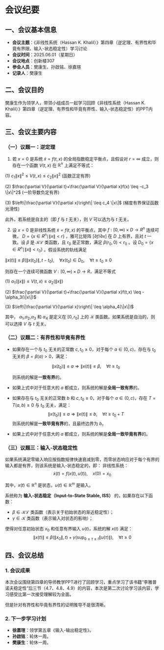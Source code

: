 # 会议纪要

## 一、会议基本信息
- **会议主题**：《非线性系统（Hassan K. Khalil）》第四章（逆定理、有界性和毕竟有界限、输入-状态稳定性）学习讨论  
- **会议时间**：2025.06.01（星期日）  
- **会议地点**：创新楼307  
- **参会人员**：樊康生、孙啟铭、徐嘉瑄  
- **记录人**：樊康生  

## 二、会议目的
樊康生作为领学人，带领小组成员一起学习回顾《非线性系统（Hassan K. Khalil）》第四章（逆定理、有界性和毕竟有界性、输入-状态稳定性）的PPT内容。

## 三、会议主要内容

### （一）议题一：逆定理

1. 若 $x = 0$ 是系统 $\dot{x}=f(t,x)$ 的全局指数稳定平衡点，且假设对 $r = \infty$ 成立，则存在一个函数 $V(t,x)$ 在 $\mathbb{R}^n$ 上满足不等式：

(1) $c_1 \|x\|^2 \leq V(t,x) \leq c_2 \|x\|^2$  (函数正定有界)

(2)  $\frac{\partial V}{\partial t}+\frac{\partial V}{\partial x}f(x) \leq -c_3 \|x\|^2$  (一阶导数负定有界)

(3) $\left\|\frac{\partial V}{\partial x}\right\| \leq c_4 \|x\|$   (梯度有界保证函数光滑性)

此外，若系统是自主的（即 $f$ 与 $t$ 无关），则 $V$ 可以选为与 $t$ 无关。

2. 设 $x = 0$ 是非线性系统 $\dot{x}=f(t,x)$ 的平衡点，其中 $f:[0,\infty)\times D \to R^n$ 连续可微， $D = \{x\in R^n\mid \|x\|<r\}$ ，雅可比矩阵 $[\partial f/\partial x]$ 在 $D$ 上有界，且对 $t$ 一致。设 $\beta$ 是 $\mathcal{KL}$ 类函数，且 $r_0$ 是正常数，满足 $\beta(r_0,0)<r_0$ 。设 $D_0 = \{x\in R^n\mid \|x\|<r_0\}$ 。假设系统的轨线满足

  $\|x(t)\| \leq \beta(\|x(t_0)\|,t - t_0),\quad \forall x(t_0)\in D_0,\quad \forall t\geq t_0\geq 0$

则存在一个连续可微函数 $V:[0,\infty)\times D \to R$，满足不等式

(1) $\alpha_1(\|x\|) \leq V(t,x) \leq \alpha_2(\|x\|)$

(2) $\frac{\partial V}{\partial t}+\frac{\partial V}{\partial x}f(t,x) \leq -\alpha_3(\|x\|)$

(3) $\left\|\frac{\partial V}{\partial x}\right\| \leq \alpha_4(\|x\|)$

其中， $\alpha_1$,$\alpha_2$,$\alpha_3$ 和 $\alpha_4$ 是定义在 $[0,r_0]$ 上的 $\mathcal{K}$ 类函数。如果系统是自治的，则可以选择 $V$ 与 $t$ 无关。

### （二）议题二：有界性和毕竟有界性

- 如果存在一个与 $t_0$ 无关的正常数 $c, t_0 \geq 0$，对于每个 $a \in (0, c)$，存在与 $t_0$ 无关的 $\beta = \beta(a) > 0$，满足：

  $$
  \|x(t_0)\| \leq a \Rightarrow \|x(t)\| \leq \beta, \quad \forall t \geq t_0 \tag{4.33}
  $$

  则系统的解是**一致有界**的。

- 如果上式中对于任意大的 $a$ 都成立，则系统的解是**全局一致有界**的。

- 如果存在与 $t_0$ 无关的正常数 $b$ 和 $c, t_0 \geq 0$，对于每个 $a \in (0, c)$，存在 $T = T(a, b) \geq 0$ 与 $t_0$ 无关，满足：
  $$
  \|x(t_0)\| \leq a \Rightarrow \|x(t)\| \leq b, \quad \forall t \geq t_0 + T \tag{4.34}
  $$
  则系统的解是**一致毕竟有界**的，且最终边界为 $b$。
- 如果上式中对于任意大的 $a$ 都成立，则系统的解是**全局一致毕竟有界**的。

### （三）议题三：输入-状态稳定性
如果系统满足零输入响应按指数规律快速衰减到零，而零状态响应对于每个有界的输入都是有界，则该系统是输入-状态稳定的，即：
非线性系统：
$$
\dot{x}(t) = f(x(t), u(t)), \quad x(0) = x_0
$$

其中，$x(t) \in \mathbb{R}^n$ 是状态，$u(t) \in \mathbb{R}^m$ 是输入。

系统称为 **输入-状态稳定（Input-to-State Stable, ISS）** 的，如果存在以下函数：

- $\beta \in \mathcal{KL}$ 类函数（表示关于初始状态的渐近稳定性）；
- $\gamma \in \mathcal{K}$ 类函数（表示输入对状态的影响）；

使得对任意初始状态 $x_0$ 和任意有界输入 $u(t)$，系统的解 $x(t)$ 满足：
$$
\|x(t)\| \leq \beta(\|x_0\|, t) + \gamma\left(\sup_{0 \leq \tau \leq t} \|u(\tau)\|\right), \quad \forall t \geq 0
$$

## 四、会议总结

### 1. 会议成果  
本次会议围绕第四章的导师教学PPT进行了回顾学习，重点学习了该书籍“李雅普诺夫稳定性”后三节（4.7、4.8、4.9）的内容，本次是第二次讨论学习该内容，学习感受比第一次接受理解较为全面。

但是针对有界性和毕竟有界性的证明推导不是很清晰。  


### 2. 下一步学习计划  
- **徐嘉瑄**：领学第五章《输入-输出稳定性》。  
- **孙啟铭**：轮休一周。
- **樊康生**：轮休一周。
